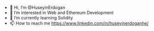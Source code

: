 - 👋 Hi, I’m @HuseyinErdogan
- 👀 I’m interested in Web and Ethereum Development
- 🌱 I’m currently learning Solidity
- 📫 How to reach me https://www.linkedin.com/in/huseyinerdoganhe/

<!---
HuseyinErdogan/HuseyinErdogan is a ✨ special ✨ repository because its `README.md` (this file) appears on your GitHub profile.
You can click the Preview link to take a look at your changes.
--->
